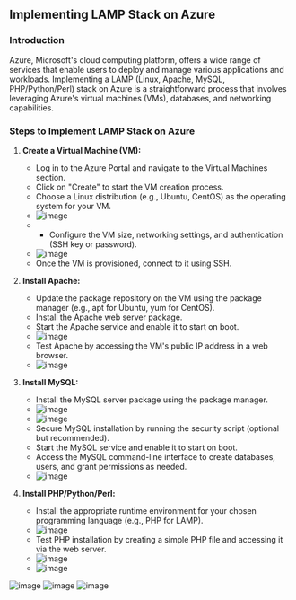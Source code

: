 ## Implementing LAMP Stack on Azure

### Introduction

Azure, Microsoft's cloud computing platform, offers a wide range of services that enable users to deploy and manage various applications and workloads. Implementing a LAMP (Linux, Apache, MySQL, PHP/Python/Perl) stack on Azure is a straightforward process that involves leveraging Azure's virtual machines (VMs), databases, and networking capabilities.

### Steps to Implement LAMP Stack on Azure

1. **Create a Virtual Machine (VM):**
   - Log in to the Azure Portal and navigate to the Virtual Machines section.
   - Click on "Create" to start the VM creation process.
   - Choose a Linux distribution (e.g., Ubuntu, CentOS) as the operating system for your VM.
   - ![image](https://github.com/light-oj/steghubsubmissions/assets/46436281/9a294502-820d-403f-856b-24c4ed12e28f)
   - - Configure the VM size, networking settings, and authentication (SSH key or password).
   - ![image](https://github.com/light-oj/steghubsubmissions/assets/46436281/c2c61bee-e6e7-4632-a013-3634936de0c8)
   - Once the VM is provisioned, connect to it using SSH.

2. **Install Apache:**
   - Update the package repository on the VM using the package manager (e.g., apt for Ubuntu, yum for CentOS).
   - Install the Apache web server package.
   - Start the Apache service and enable it to start on boot.
   - ![image](https://github.com/light-oj/steghubsubmissions/assets/46436281/7e6b73db-6212-4ca3-8f87-e110a5dc2169)
   - Test Apache by accessing the VM's public IP address in a web browser.
   - ![image](https://github.com/light-oj/steghubsubmissions/assets/46436281/9f0a1d54-5056-43ac-90d0-288a59d24110)


3. **Install MySQL:**
   - Install the MySQL server package using the package manager.
   - ![image](https://github.com/light-oj/steghubsubmissions/assets/46436281/66eded0f-9a60-404a-91d4-67af0903d7ef)
   - ![image](https://github.com/light-oj/steghubsubmissions/assets/46436281/c730eceb-b5da-4a44-bc01-26089a69b663)
   - Secure MySQL installation by running the security script (optional but recommended).
   - Start the MySQL service and enable it to start on boot.
   - Access the MySQL command-line interface to create databases, users, and grant permissions as needed.
   - ![image](https://github.com/light-oj/steghubsubmissions/assets/46436281/2837c422-2f33-4b7a-9b58-e50e5c010aeb)


4. **Install PHP/Python/Perl:**
   - Install the appropriate runtime environment for your chosen programming language (e.g., PHP for LAMP).
   - ![image](https://github.com/light-oj/steghubsubmissions/assets/46436281/6bb761c4-9192-4c9e-b6da-70c2080f9e0c)
   - Test PHP installation by creating a simple PHP file and accessing it via the web server.
   - ![image](https://github.com/light-oj/steghubsubmissions/assets/46436281/716eaad3-87d2-4977-8389-f52a0a3b297e)
   - ![image](https://github.com/light-oj/steghubsubmissions/assets/46436281/ce1e0b4d-428b-4423-a012-f2689ce37b61)


![image](https://github.com/light-oj/steghubsubmissions/assets/46436281/09964a1d-6e98-4812-be3e-be2c491a90ba)
![image](https://github.com/light-oj/steghubsubmissions/assets/46436281/a07550dd-3755-478e-bb41-1f5df3dc52df)
![image](https://github.com/light-oj/steghubsubmissions/assets/46436281/e7ab2ec6-180c-481a-9d0f-cb62f088d92f)




